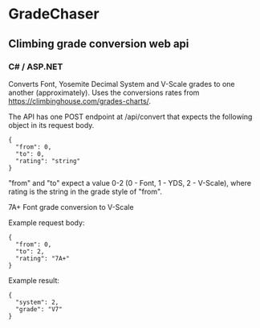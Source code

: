 # GradeChaser
## Climbing grade conversion web api
### C# / ASP.NET

Converts Font, Yosemite Decimal System and V-Scale grades to one another (approximately). Uses the conversions rates from https://climbinghouse.com/grades-charts/.

The API has one POST endpoint at /api/convert that expects the following object in its request body.

```
{
  "from": 0,
  "to": 0,
  "rating": "string"
}
```

"from" and "to" expect a value 0-2 (0 - Font, 1 - YDS, 2 - V-Scale), where rating is the string in the grade style of "from".

7A+ Font grade conversion to V-Scale

Example request body:

```
{
  "from": 0,
  "to": 2,
  "rating": "7A+"
}
```

Example result:

```
{
  "system": 2,
  "grade": "V7"
}
```
